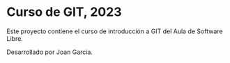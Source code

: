 # Curso de GIT, 2023

Este proyecto contiene el curso de introducción a GIT del Aula de Software Libre.

Desarrollado por Joan Garcia.

